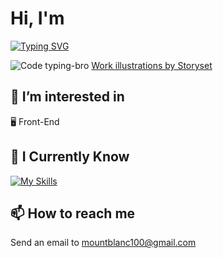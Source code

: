  # Hi, I'm
 [![Typing SVG](https://readme-typing-svg.herokuapp.com?size=40&color=1EA715&vCenter=true&lines=Mount-Blanc)](https://git.io/typing-svg)

 ![Code typing-bro](https://user-images.githubusercontent.com/102170589/172969233-4c962a6b-4953-486c-a66e-386a85b205d5.svg)
<a href="https://storyset.com/work">Work illustrations by Storyset</a>
##  👀 I’m interested in
:desktop_computer: Front-End

## :brain: I Currently Know
[![My Skills](https://skillicons.dev/icons?i=js,html,css,bootstrap,react,reactnative,nodejs,express,graphql,firebase,mongodb)](https://skillicons.dev)
## 📫 How to reach me
 Send an email to mountblanc100@gmail.com
<!---
Mount-Blanc/Mount-Blanc is a ✨ special ✨ repository because its `README.md` (this file) appears on your GitHub profile.
You can click the Preview link to take a look at your changes.
--->
